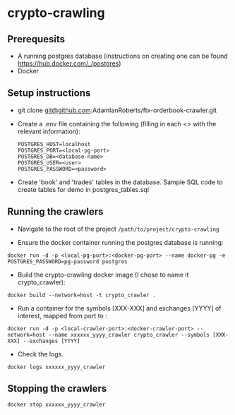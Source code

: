 # crypto-crawling

## Prerequesits

- A running postgres database (instructions on creating one can be found https://hub.docker.com/_/postgres)
- Docker

## Setup instructions

- git clone git@github.com:AdamIanRoberts/ftx-orderbook-crawler.git
- Create a .env file containing the following (filling in each <> with the relevant information):

    ```
    POSTGRES_HOST=localhost
    POSTGRES_PORT=<local-pg-port>
    POSTGRES_DB=<database-name>
    POSTGRES_USER=<user>
    POSTGRES_PASSWORD=<password>
    ```
    
- Create 'book' and 'trades' tables in the database. Sample SQL code to create tables for demo in postgres_tables.sql
    
## Running the crawlers

- Navigate to the root of the project `/path/to/project/crypto-crawling`

- Ensure the docker container running the postgres database is running:

``` docker run -d -p <local-pg-port>:<docker-pg-port> --name docker-pg -e POSTGRES_PASSWORD=pg-password postgres ```

- Build the crypto-crawling docker image (I chose to name it crypto_crawler):

``` docker build --network=host -t crypto_crawler . ```

- Run a container for the symbols [XXX-XXX] and exchanges [YYYY] of interest, mapped from port <local-crawler-port> to <docker-crawler-port>:

``` docker run -d -p <local-crawler-port>:<docker-crawler-port> --network=host --name xxxxxx_yyyy_crawler crypto_crawler --symbols [XXX-XXX] --exchanges [YYYY] ```

- Check the logs.

``` docker logs xxxxxx_yyyy_crawler ```

## Stopping the crawlers

``` docker stop xxxxxx_yyyy_crawler ```
